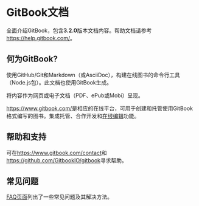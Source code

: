 # GitBook文档

全面介绍GitBook，包含**3.2.0**版本文档内容。帮助文档请参考<https://help.gitbook.com/>。

## 何为GitBook?

使用GitHub/Git和Markdown（或AsciiDoc），构建在线图书的命令行工具（Node.js包）。此文档也使用GitBook生成。

将内容作为网页或电子文档（PDF、ePub或Mobi）呈现。

<https://www.gitbook.com/>是相应的在线平台，可用于创建和托管使用GitBook格式编写的图书。集成托管、合作开发和[在线编辑](https://www.gitbook.com/editor)功能。

## 帮助和支持

可在<https://www.gitbook.com/contact>和<https://github.com/GitbookIO/gitbook>寻求帮助。

## 常见问题

[FAQ页面](docs/FAQ/1与github同步.md)列出了一些常见问题及其解决方法。
